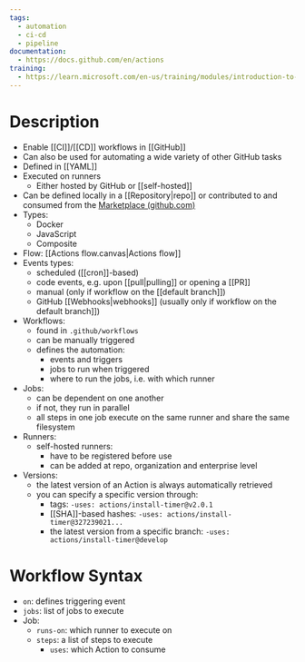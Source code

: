 ```yaml
---
tags:
  - automation
  - ci-cd
  - pipeline
documentation:
  - https://docs.github.com/en/actions
training:
  - https://learn.microsoft.com/en-us/training/modules/introduction-to-github-actions/
---
```

# Description
- Enable [[CI]]/[[CD]] workflows in [[GitHub]]
- Can also be used for automating a wide variety of other GitHub tasks
- Defined in [[YAML]]
- Executed on runners
	- Either hosted by GitHub or [[self-hosted]]
- Can be defined locally in a [[Repository|repo]] or contributed to and consumed from the [Marketplace (github.com)](https://github.com/marketplace?type=actions)
- Types:
	- Docker
	- JavaScript
	- Composite
- Flow: [[Actions flow.canvas|Actions flow]]
- Events types:
	- scheduled ([[cron]]-based)
	- code events, e.g. upon [[pull|pulling]] or opening a [[PR]]
	- manual (only if workflow on the [[default branch]])
	- GitHub [[Webhooks|webhooks]] (usually only if workflow on the default branch]])
- Workflows:
	- found in `.github/workflows`
	- can be manually triggered
	- defines the automation:
		- events and triggers
		- jobs to run when triggered
		- where to run the jobs, i.e. with which runner
- Jobs:
	- can be dependent on one another
	- if not, they run in parallel
	- all steps in one job execute on the same runner and share the same filesystem
- Runners:
	- self-hosted runners:
		- have to be registered before use
		- can be added at repo, organization and enterprise level
- Versions:
	- the latest version of an Action is always automatically retrieved
	- you can specify a specific version through:
		- tags: `-uses: actions/install-timer@v2.0.1`
		- [[SHA]]-based hashes: `-uses: actions/install-timer@327239021...`
		- the latest version from a specific branch: `-uses: actions/install-timer@develop`
# Workflow Syntax
- `on`: defines triggering event
- `jobs`: list of jobs to execute
- Job:
	- `runs-on`: which runner to execute on
	- `steps`: a list of steps to execute
		- `uses`: which Action to consume